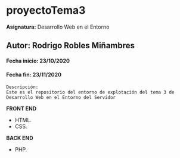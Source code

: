 # proyectoTema3
**Asignatura:** Desarrollo Web en el Entorno

## Autor: Rodrigo Robles Miñambres

#### Fecha inicio: 23/10/2020
#### Fecha fin: 23/11/2020

```
Descripción: 
Este es el repositorio del entorno de explotación del tema 3 de Desarrollo Web en el Entorno del Servidor
```

**FRONT END**
- HTML.
- CSS.

**BACK END**
- PHP.
